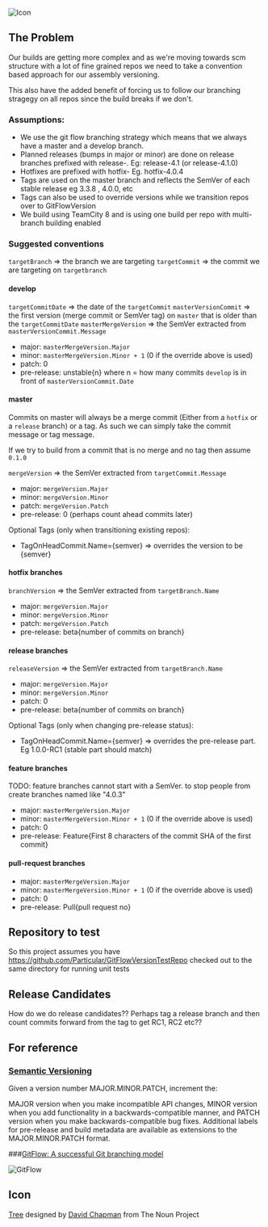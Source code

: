 ![Icon](https://raw.github.com/Particular/GitFlowVersion/master/Icons/package_icon.png)

## The Problem

Our builds are getting more complex and as we're moving towards scm structure with a lot of fine grained repos we need to take a convention based approach for our assembly versioning.

This also have the added benefit of forcing us to follow our branching stragegy on all repos since the build breaks if we don't.

### Assumptions:

* We use the git flow branching strategy which means that we always have a master and a develop branch.
* Planned releases (bumps in major or minor) are done on release branches prefixed with release-. Eg: release-4.1 (or release-4.1.0)
* Hotfixes are prefixed with hotfix- Eg. hotfix-4.0.4
* Tags are used on the master branch and reflects the SemVer of each stable release eg 3.3.8 , 4.0.0, etc
* Tags can also be used to override versions while we transition repos over to GitFlowVersion
* We build using TeamCity 8 and is using one build per repo with multi-branch building enabled

### Suggested conventions

`targetBranch` => the branch we are targeting
`targetCommit` => the commit we are targeting on `targetbranch`

#### develop

`targetCommitDate` => the date of the `targetCommit`
`masterVersionCommit` => the first version (merge commit or SemVer tag) on `master` that is older than the `targetCommitDate`
`masterMergeVersion` => the SemVer extracted from `masterVersionCommit.Message`  

* major: `masterMergeVersion.Major`
* minor: `masterMergeVersion.Minor + 1` (0 if the override above is used)
* patch: 0
* pre-release: unstable{n} where n = how many commits `develop` is in front of `masterVersionCommit.Date`

#### master

Commits on master will always be a merge commit (Either from a `hotfix` or a `release` branch) or a tag. As such we can simply take the commit message or tag message.

If we try to build from a commit that is no merge and no tag then assume `0.1.0`

`mergeVersion` => the SemVer extracted from `targetCommit.Message`  
 
* major: `mergeVersion.Major`
* minor: `mergeVersion.Minor`
* patch: `mergeVersion.Patch`
* pre-release: 0 (perhaps count ahead commits later)

Optional Tags (only when transitioning existing repos): 
* TagOnHeadCommit.Name={semver} => overrides the version to be {semver} 

#### hotfix branches

`branchVersion` => the SemVer extracted from `targetBranch.Name`  

* major: `mergeVersion.Major`
* minor: `mergeVersion.Minor`
* patch: `mergeVersion.Patch`
* pre-release: beta{number of commits on branch}

#### release branches

`releaseVersion` => the SemVer extracted from `targetBranch.Name`  

* major: `mergeVersion.Major`
* minor: `mergeVersion.Minor`
* patch: 0
* pre-release: beta{number of commits on branch}

Optional Tags (only when changing pre-release status):

* TagOnHeadCommit.Name={semver} => overrides the pre-release part. Eg 1.0.0-RC1 (stable part should match)
 
#### feature  branches

TODO: feature branches cannot start with a SemVer. to stop people from create branches named like "4.0.3"

* major: `masterMergeVersion.Major`
* minor: `masterMergeVersion.Minor + 1` (0 if the override above is used)
* patch: 0
* pre-release: Feature{First 8 characters of the commit SHA of the first commit}

#### pull-request  branches

* major: `masterMergeVersion.Major`
* minor: `masterMergeVersion.Minor + 1` (0 if the override above is used)
* patch: 0
* pre-release: Pull{pull request no}


## Repository to test

So this project assumes you have https://github.com/Particular/GitFlowVersionTestRepo checked out to the same directory for running unit tests

## Release Candidates

How do we do release candidates?? Perhaps  tag a release branch and then count commits forward from the tag to get RC1, RC2 etc??


## For reference

### [Semantic Versioning](http://semver.org/)

Given a version number MAJOR.MINOR.PATCH, increment the:

MAJOR version when you make incompatible API changes,
MINOR version when you add functionality in a backwards-compatible manner, and
PATCH version when you make backwards-compatible bug fixes.
Additional labels for pre-release and build metadata are available as extensions to the MAJOR.MINOR.PATCH format.
 
###[GitFlow: A successful Git branching model](http://nvie.com/git-model/)
 
![GitFlow](http://nvie.com/img/2009/12/Screen-shot-2009-12-24-at-11.32.03.png)

## Icon

<a href="http://thenounproject.com/noun/tree/#icon-No13389" target="_blank">Tree</a> designed by <a href="http://thenounproject.com/david.chapman" target="_blank">David Chapman</a> from The Noun Project
